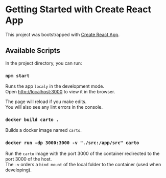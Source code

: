 # Getting Started with Create React App

This project was bootstrapped with [Create React App](https://github.com/facebook/create-react-app).

## Available Scripts

In the project directory, you can run:

### `npm start`

Runs the app `localy` in the development mode.\
Open [http://localhost:3000](http://localhost:3000) to view it in the browser.

The page will reload if you make edits.\
You will also see any lint errors in the console.

### `docker build carto .`

Builds a docker image named `carto`.

### `docker run -dp 3000:3000 -v "./src:/app/src" carto`

Run the `carto` image with the port 3000 of the container redirected to the port 3000 of the host. \
The `-v` orders a `bind mount` of the local folder to the container (used when developing).



